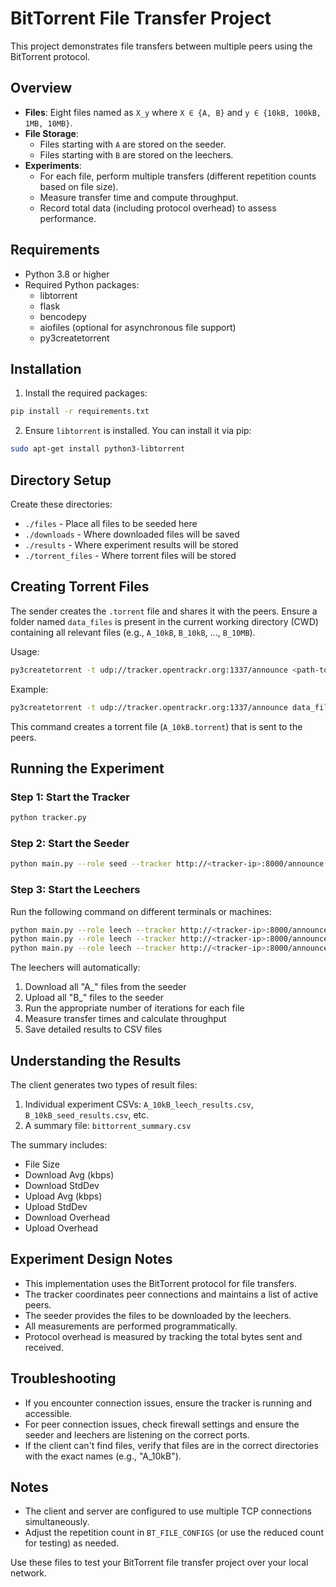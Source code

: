 # BitTorrent File Transfer Project

This project demonstrates file transfers between multiple peers using the BitTorrent protocol.

## Overview

- **Files**: Eight files named as `X_y` where `X ∈ {A, B}` and `y ∈ {10kB, 100kB, 1MB, 10MB}`.
- **File Storage**:  
    - Files starting with `A` are stored on the seeder.
    - Files starting with `B` are stored on the leechers.
- **Experiments**:
    - For each file, perform multiple transfers (different repetition counts based on file size).
    - Measure transfer time and compute throughput.
    - Record total data (including protocol overhead) to assess performance.

## Requirements

- Python 3.8 or higher
- Required Python packages:
  - libtorrent
  - flask
  - bencodepy
  - aiofiles (optional for asynchronous file support)
  - py3createtorrent

## Installation

1. Install the required packages:

```bash
pip install -r requirements.txt
```

2. Ensure `libtorrent` is installed. You can install it via pip:

```bash
sudo apt-get install python3-libtorrent
```

## Directory Setup

Create these directories:
- `./files` - Place all files to be seeded here
- `./downloads` - Where downloaded files will be saved
- `./results` - Where experiment results will be stored
- `./torrent_files` - Where torrent files will be stored

## Creating Torrent Files

The sender creates the `.torrent` file and shares it with the peers. Ensure a folder named `data_files` is present in the current working directory (CWD) containing all relevant files (e.g., `A_10kB`, `B_10kB`, ..., `B_10MB`).

Usage:
```bash
py3createtorrent -t udp://tracker.opentrackr.org:1337/announce <path-to-file>
```

Example:
```bash
py3createtorrent -t udp://tracker.opentrackr.org:1337/announce data_files/A_10kB
```

This command creates a torrent file (`A_10kB.torrent`) that is sent to the peers.

## Running the Experiment

### Step 1: Start the Tracker

```bash
python tracker.py
```

### Step 2: Start the Seeder

```bash
python main.py --role seed --tracker http://<tracker-ip>:8000/announce --port 6881
```

### Step 3: Start the Leechers

Run the following command on different terminals or machines:

```bash
python main.py --role leech --tracker http://<tracker-ip>:8000/announce --port 6882
python main.py --role leech --tracker http://<tracker-ip>:8000/announce --port 6883
python main.py --role leech --tracker http://<tracker-ip>:8000/announce --port 6884
```

The leechers will automatically:
1. Download all "A_" files from the seeder
2. Upload all "B_" files to the seeder
3. Run the appropriate number of iterations for each file
4. Measure transfer times and calculate throughput
5. Save detailed results to CSV files

## Understanding the Results

The client generates two types of result files:
1. Individual experiment CSVs: `A_10kB_leech_results.csv`, `B_10kB_seed_results.csv`, etc.
2. A summary file: `bittorrent_summary.csv`

The summary includes:
- File Size
- Download Avg (kbps)
- Download StdDev
- Upload Avg (kbps)
- Upload StdDev
- Download Overhead
- Upload Overhead

## Experiment Design Notes

- This implementation uses the BitTorrent protocol for file transfers.
- The tracker coordinates peer connections and maintains a list of active peers.
- The seeder provides the files to be downloaded by the leechers.
- All measurements are performed programmatically.
- Protocol overhead is measured by tracking the total bytes sent and received.

## Troubleshooting

- If you encounter connection issues, ensure the tracker is running and accessible.
- For peer connection issues, check firewall settings and ensure the seeder and leechers are listening on the correct ports.
- If the client can't find files, verify that files are in the correct directories with the exact names (e.g., "A_10kB").

## Notes

- The client and server are configured to use multiple TCP connections simultaneously.
- Adjust the repetition count in `BT_FILE_CONFIGS` (or use the reduced count for testing) as needed.

Use these files to test your BitTorrent file transfer project over your local network.

